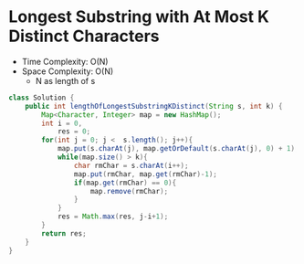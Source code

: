 # Longest Substring with At Most K Distinct Characters

- Time Complexity: O(N)
- Space Complexity: O(N)
  - N as length of s

```java
class Solution {
    public int lengthOfLongestSubstringKDistinct(String s, int k) {
        Map<Character, Integer> map = new HashMap();
        int i = 0,
            res = 0;
        for(int j = 0; j <  s.length(); j++){
            map.put(s.charAt(j), map.getOrDefault(s.charAt(j), 0) + 1);
            while(map.size() > k){
                char rmChar = s.charAt(i++);
                map.put(rmChar, map.get(rmChar)-1);
                if(map.get(rmChar) == 0){
                    map.remove(rmChar);
                }
            }
            res = Math.max(res, j-i+1);
        }
        return res;
    }
}
```
